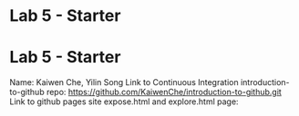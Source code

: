 # Lab 5 - Starter
# Lab 5 - Starter
Name: Kaiwen Che, Yilin Song
Link to Continuous Integration introduction-to-github repo: https://github.com/KaiwenChe/introduction-to-github.git
Link to github pages site expose.html and explore.html page:
